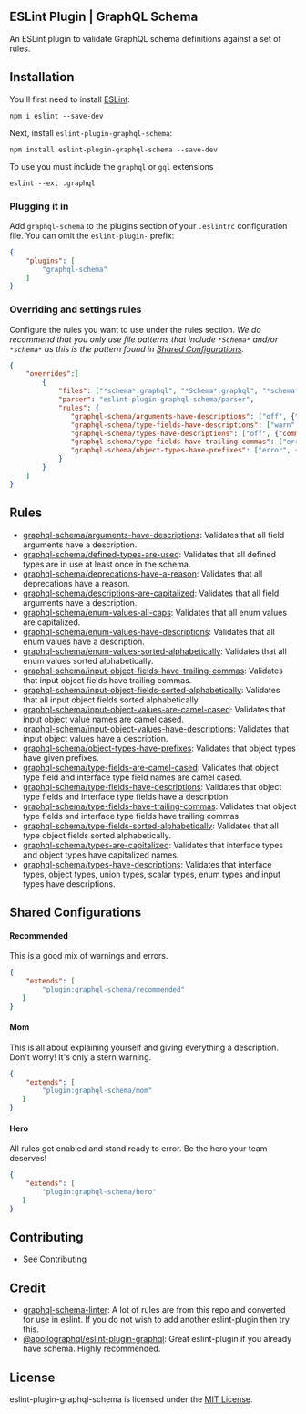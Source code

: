 ## ESLint Plugin | GraphQL Schema

An ESLint plugin to validate GraphQL schema definitions against a set of rules.

## Installation

You'll first need to install [ESLint](http://eslint.org):

```
npm i eslint --save-dev
```

Next, install `eslint-plugin-graphql-schema`:

```
npm install eslint-plugin-graphql-schema --save-dev
```

To use you must include the `graphql` or `gql` extensions
```
eslint --ext .graphql
```
### Plugging it in

Add `graphql-schema` to the plugins section of your `.eslintrc` configuration file. You can omit the `eslint-plugin-` prefix:

```json
{
    "plugins": [
        "graphql-schema"
    ]
}
```

### Overriding and settings rules
Configure the rules you want to use under the rules section. *We do recommend that you only use file
patterns that include `*Schema*` and/or `*schema*` as this is the pattern found in [Shared Configurations](#shared-configurations).*

```json
{
    "overrides":[
        {
            "files": ["*schema*.graphql", "*Schema*.graphql", "*schema*.gql", "*Schema*.gql"],
            "parser": "eslint-plugin-graphql-schema/parser",
            "rules": {
               "graphql-schema/arguments-have-descriptions": ["off", {"commentDescriptions": false}],
               "graphql-schema/type-fields-have-descriptions": ["warn", {"commentDescriptions": false}],
               "graphql-schema/types-have-descriptions": ["off", {"commentDescriptions": false}],
               "graphql-schema/type-fields-have-trailing-commas": ["error", "never"],
               "graphql-schema/object-types-have-prefixes": ["error", {"prefixes": ["Org"]}]
            }
        }
    ]
}
```

## Rules

* [graphql-schema/arguments-have-descriptions](docs/rules/arguments-have-descriptions.md): Validates that all field arguments have a description.
* [graphql-schema/defined-types-are-used](docs/rules/defined-types-are-used.md): Validates that all defined types are in use at least once in the schema.
* [graphql-schema/deprecations-have-a-reason](docs/rules/deprecations-have-a-reason.md): Validates that all deprecations have a reason.
* [graphql-schema/descriptions-are-capitalized](docs/rules/descriptions-are-capitalized.md): Validates that all field arguments have a description.
* [graphql-schema/enum-values-all-caps](docs/rules/enum-values-all-caps.md): Validates that all enum values are capitalized.
* [graphql-schema/enum-values-have-descriptions](docs/rules/enum-values-have-descriptions.md): Validates that all enum values have a description.
* [graphql-schema/enum-values-sorted-alphabetically](docs/rules/enum-values-sorted-alphabetically.md): Validates that all enum values sorted alphabetically.
* [graphql-schema/input-object-fields-have-trailing-commas](docs/rules/input-object-fields-have-trailing-commas.md): Validates that input object fields have trailing commas.
* [graphql-schema/input-object-fields-sorted-alphabetically](docs/rules/input-object-fields-sorted-alphabetically.md): Validates that all input object fields sorted alphabetically.
* [graphql-schema/input-object-values-are-camel-cased](docs/rules/input-object-values-are-camel-cased.md): Validates  that input object value names are camel cased.
* [graphql-schema/input-object-values-have-descriptions](docs/rules/input-object-values-have-descriptions.md): Validates that input object values have a description.
* [graphql-schema/object-types-have-prefixes](docs/rules/object-types-have-prefixes.md): Validates that object types have given prefixes.
* [graphql-schema/type-fields-are-camel-cased](docs/rules/type-fields-are-camel-cased.md): Validates that object type field and interface type field names are camel cased.
* [graphql-schema/type-fields-have-descriptions](docs/rules/type-fields-have-descriptions.md): Validates that object type fields and interface type fields have a description.
* [graphql-schema/type-fields-have-trailing-commas](docs/rules/type-fields-have-trailing-commas.md): Validates that object type fields and interface type fields have trailing commas.
* [graphql-schema/type-fields-sorted-alphabetically](docs/rules/type-fields-sorted-alphabetically.md): Validates  that all type object fields sorted alphabetically.
* [graphql-schema/types-are-capitalized](docs/rules/types-are-capitalized.md): Validates that interface types and object types have capitalized names.
* [graphql-schema/types-have-descriptions](docs/rules/types-have-descriptions.md): Validates that interface types, object types, union types, scalar types, enum types and input types have descriptions.

## Shared Configurations

#### Recommended

This is a good mix of warnings and errors.

```json
{
    "extends": [
        "plugin:graphql-schema/recommended"
   ]
}
```

#### Mom

This is all about explaining yourself and giving everything a description. Don't worry!
It's only a stern warning.

```json
{
    "extends": [
        "plugin:graphql-schema/mom"
   ]
}
```

#### Hero

All rules get enabled and stand ready to error. Be the hero your team deserves!

```json
{
    "extends": [
        "plugin:graphql-schema/hero"
   ]
}
```

## Contributing
* See [Contributing](CONTRIBUTING.md)

## Credit
* [graphql-schema-linter](https://github.com/cjoudrey/graphql-schema-linter): A lot of rules are from this repo and converted for use in eslint. If you do not wish to add another eslint-plugin then try this.
* [@apollographql/eslint-plugin-graphql](https://github.com/apollographql/eslint-plugin-graphql): Great eslint-plugin if you already have schema. Highly recommended.

## License
eslint-plugin-graphql-schema is licensed under the [MIT License](http://www.opensource.org/licenses/mit-license.php).

